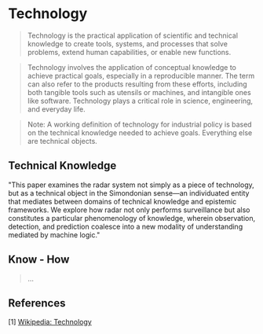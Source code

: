 # Technology

> Technology is the practical application of scientific and technical knowledge to create tools, systems, and processes that solve problems, extend human capabilities, or enable new functions.

> Technology involves the application of conceptual knowledge to achieve practical goals, especially in a reproducible manner. The term can also refer to the products resulting from these efforts, including both tangible tools such as utensils or machines, and intangible ones like software. Technology plays a critical role in science, engineering, and everyday life.

> Note: A working definition of technology for industrial policy is based on the technical knowledge needed to achieve goals. Everything else are technical objects.

## Technical Knowledge

"This paper examines the radar system not simply as a piece of technology, but as a technical object in the Simondonian sense—an individuated entity that mediates between domains of technical knowledge and epistemic frameworks. We explore how radar not only performs surveillance but also constitutes a particular phenomenology of knowledge, wherein observation, detection, and prediction coalesce into a new modality of understanding mediated by machine logic."

## Know -  How

> ...

## References

[1] [Wikipedia: Technology](https://en.wikipedia.org/wiki/Technology)
